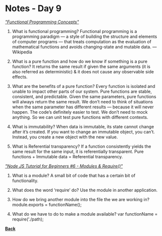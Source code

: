 # Notes - Day 9

_<a href = "https://medium.com/the-renaissance-developer/concepts-of-functional-programming-in-javascript-6bc84220d2aa">"Functional Programming Concepts"</a>_

1. What is functional programming? Functional programming is a programming paradigm — a style of building the structure and elements of computer programs — that treats computation as the evaluation of mathematical functions and avoids changing-state and mutable data. — Wikipedia

2. What is a pure function and how do we know if something is a pure function? It returns the same result if given the same arguments (it is also referred as deterministic) & it does not cause any observable side effects.

3. What are the benefits of a pure function? Every function is isolated and unable to impact other parts of our system. Pure functions are stable, consistent, and predictable. Given the same parameters, pure functions will always return the same result. We don’t need to think of situations when the same parameter has different results — because it will never happen. The code’s definitely easier to test. We don’t need to mock anything. So we can unit test pure functions with different contexts.

4. What is immutability? When data is immutable, its state cannot change after it’s created. If you want to change an immutable object, you can’t. Instead, you create a new object with the new value.

5. What is Referential transparency? If a function consistently yields the same result for the same input, it is referentially transparent. Pure functions + Immutable data = Referential transparency.

_<a href = "https://www.youtube.com/watch?v=xHLd36QoS4k">"Node JS Tutorial for Beginners #6 - Modules & Require()"</a>_

1. What is a module? A small bit of code that has a certain bit of functionality.

2. What does the word ‘require’ do? Use the module in another application.

3. How do we bring another module into the file the we are working in? module.exports = functionName();

4. What do we have to do to make a module available? var functionName = require('./path);

**<a href = "https://github.com/scottie-l/reading-notes/tree/main/reading-notes-301">Back</a>**
